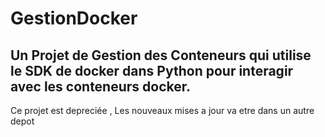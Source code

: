 # GestionDocker
## Un Projet de Gestion des Conteneurs qui utilise le SDK de docker dans Python pour interagir avec les conteneurs docker.
Ce projet est depreciée , Les nouveaux mises a jour va etre dans un autre depot
